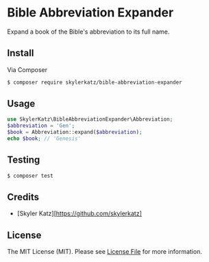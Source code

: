 # Bible Abbreviation Expander

Expand a book of the Bible's abbreviation to its full name.

## Install

Via Composer

``` bash
$ composer require skylerkatz/bible-abbreviation-expander
```

## Usage

```php
use SkylerKatz\BibleAbbreviationExpander\Abbreviation;
$abbreviation = 'Gen';
$book = Abbreviation::expand($abbreviation);
echo $book; // 'Genesis'
```

## Testing

``` bash
$ composer test
```

## Credits

- [Skyler Katz][https://github.com/skylerkatz]

## License

The MIT License (MIT). Please see [License File](LICENSE) for more information.
